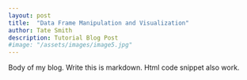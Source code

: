 ```yaml
---
layout: post
title:  "Data Frame Manipulation and Visualization"
author: Tate Smith
description: Tutorial Blog Post   
#image: "/assets/images/image5.jpg"
---
```


Body of my blog. Write this is markdown. Html code snippet also work. 